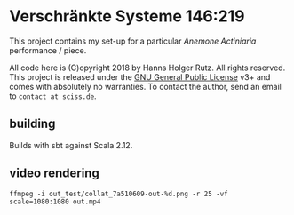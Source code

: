 # Verschränkte Systeme 146:219

This project contains my set-up for a particular _Anemone Actiniaria_ performance / piece.

All code here
is (C)opyright 2018 by Hanns Holger Rutz. All rights reserved. This project is released under the
[GNU General Public License](http://github.com/Sciss/AnemoneActiniaria/blob/master/LICENSE) v3+ and comes with absolutely no warranties.
To contact the author, send an email to `contact at sciss.de`.

## building

Builds with sbt against Scala 2.12.

## video rendering

    ffmpeg -i out_test/collat_7a510609-out-%d.png -r 25 -vf scale=1080:1080 out.mp4
